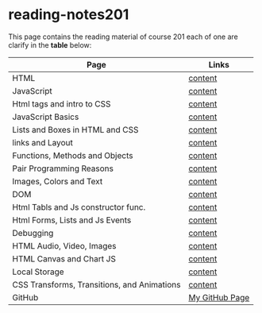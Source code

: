 # reading-notes201

This page contains the reading material of course 201 each of one are clarify in the **table** below:

| Page                                        | Links                                                                                    |
| ------------------------------------------- | ---------------------------------------------------------------------------------------- |
| HTML                                        | [content](https://mohammed-khamees.github.io/reading-notes201/Html)                      |
| JavaScript                                  | [content](https://mohammed-khamees.github.io/reading-notes201/Js)                        |
| Html tags and intro to CSS                  | [content](https://mohammed-khamees.github.io/reading-notes201/StyleByHtmlAndCSS)         |
| JavaScript Basics                           | [content](https://mohammed-khamees.github.io/reading-notes201/JsBasics)                  |
| Lists and Boxes in HTML and CSS             | [content](https://mohammed-khamees.github.io/reading-notes201/ListsAndBoxs)              |
| links and Layout                            | [content](https://mohammed-khamees.github.io/reading-notes201/LinksandLayout)            |
| Functions, Methods and Objects              | [content](https://mohammed-khamees.github.io/reading-notes201/FunctionsAndmethods)       |
| Pair Programming Reasons                    | [content](https://mohammed-khamees.github.io/reading-notes201/pairProgrammingReasons)    |
| Images, Colors and Text                     | [content](https://mohammed-khamees.github.io/reading-notes201/imagesColorsAndText)       |
| DOM                                         | [content](https://mohammed-khamees.github.io/reading-notes201/DOM)                       |
| Html Tabls and Js constructor func.         | [content](https://mohammed-khamees.github.io/reading-notes201/tablesAndConstructerFunc)  |
| Html Forms, Lists and Js Events             | [content](https://mohammed-khamees.github.io/reading-notes201/htmlFormsListsAndJsEvents) |
| Debugging                                   | [content](https://mohammed-khamees.github.io/reading-notes201/handlingError)             |
| HTML Audio, Video, Images                   | [content](https://mohammed-khamees.github.io/reading-notes201/audioVideoImages)          |
| HTML Canvas and Chart JS                    | [content](https://mohammed-khamees.github.io/reading-notes201/canvasAndChartJs)          |
| Local Storage                               | [content](https://mohammed-khamees.github.io/reading-notes201/localStorage)              |
| CSS Transforms, Transitions, and Animations | [content](https://mohammed-khamees.github.io/reading-notes201/cssTTA)                    |
| GitHub                                      | [My GitHub Page](https://github.com/mohammed-khamees)                                    |
